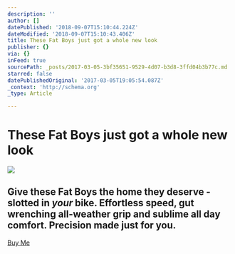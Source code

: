 ```yaml
---
description: ''
author: []
datePublished: '2018-09-07T15:10:44.224Z'
dateModified: '2018-09-07T15:10:43.406Z'
title: These Fat Boys just got a whole new look
publisher: {}
via: {}
inFeed: true
sourcePath: _posts/2017-03-05-3bf35651-9529-4d07-b3d8-3ffd04b3b77c.md
starred: false
datePublishedOriginal: '2017-03-05T19:05:54.087Z'
_context: 'http://schema.org'
_type: Article

---
```

# These Fat Boys just got a whole new look
![](https://the-grid-user-content.s3-us-west-2.amazonaws.com/60871258-9cbe-425d-9c4b-e4ebe718976c.jpg)

## Give these Fat Boys the home they deserve - slotted in _your_ bike. Effortless speed, gut wrenching all-weather grip and sublime all day comfort. Precision made just for you.
[Buy Me][0]

[0]: http://ridefullgas.com/dm8